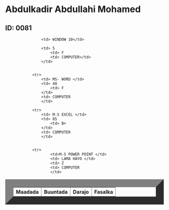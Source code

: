 
<html>
    <title> Natiijo</title>
    <head>
        <link rel="stylesheet" href="table.css"/>
        <body>  
            <h1> Abdulkadir Abdullahi Mohamed </h1>
            <h2> ID: 0081</h2>
            <table border="25">
                <tr>
                    <th>Maadada </th>
                    <th>Buuntada</th>
                    <th>Darajo</th>
                    <th>Fasalka</th>
                </tr>
                
                    <td> WINDOW 10</td>
                   
                    <td> 5
                        <td> F
                        <td> COMPUTER</td>
                    </td>
           
            
                <tr>
                    <td> MS- WORD </td>
                    <td> 40
                        <td> F
                    </td>
                    <td> COMPUTER
                    </td>
          
                <tr>   
                    <td> M-S EXCEL </td>
                    <td> 85
                        <td> B+
                    </td>
                    <td> COMPUTER
                    </td>
        
               
                <tr>
                        <td>M-S POWER POINT </td>
                        <td> LAMA HAYO </td>
                        <td> Z
                        <td> COMPUTER
                        </td>
               
                  
                   
